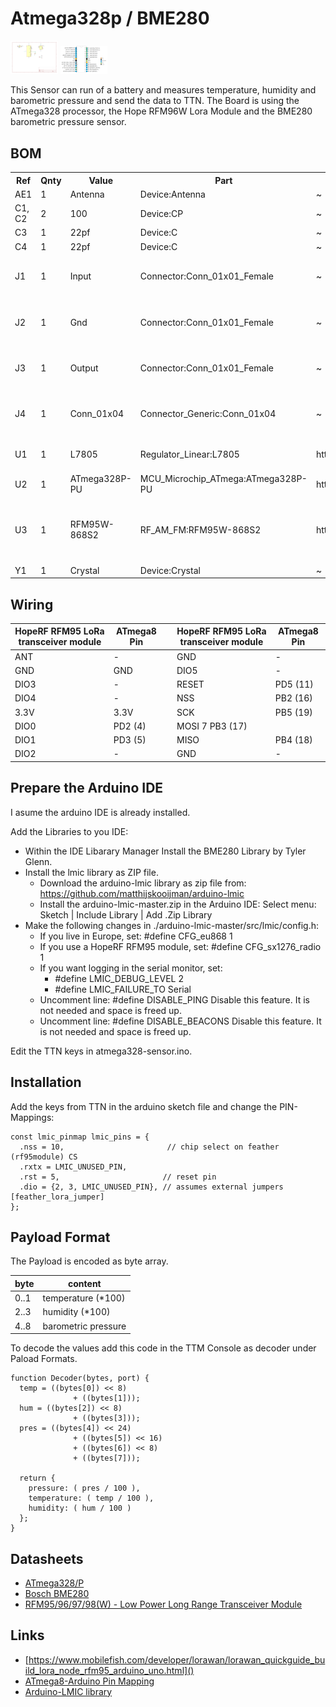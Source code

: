 # Atmega328p / BME280


<img src="https://raw.githubusercontent.com/spielhuus/sensors/master/atmega328-sensor/schema.png" width="15%"></img> <img src="https://raw.githubusercontent.com/spielhuus/sensors/master/atmega328-sensor/ATmega328.png" width="15%"></img> <!-- img src="https://cloud.githubusercontent.com/assets/4307137/10105284/26aa7ad4-63ae-11e5-88b7-bc523a095c9f.png" width="15%"></img> <img src="https://cloud.githubusercontent.com/assets/4307137/10105288/28698fae-63ae-11e5-8ba7-a62360a8e8a7.png" width="15%"></img> <img src="https://cloud.githubusercontent.com/assets/4307137/10105283/251b6868-63ae-11e5-9918-b789d9d682ec.png" width="15%"></img> <img src="https://cloud.githubusercontent.com/assets/4307137/10105290/2a183f3a-63ae-11e5-9380-50d9f6d8afd6.png" width="15%"></img --> 

This Sensor can run of a battery and measures temperature, humidity and barometric pressure and send the data to TTN. 
The Board is using the ATmega328 processor, the Hope RFM96W Lora Module and the BME280 barometric pressure sensor. 

## BOM

<table>
<tr><th style='width:640px'>Ref</th><th>Qnty</th><th>Value</th><th>Part</th><th>Datasheet</th><th>Description</th><th>Vendor</th></tr><tr><td>AE1</td><td>1</td><td>Antenna</td><td>Device:Antenna</td><td>~</td><td>Antenna symbol</td><td></td></tr><tr><td>C1, C2</td><td>2</td><td>100</td><td>Device:CP</td><td>~</td><td>Polarised capacitor</td><td></td></tr><tr><td>C3</td><td>1</td><td>22pf</td><td>Device:C</td><td>~</td><td>Unpolarized capacitor</td><td></td></tr><tr><td>C4</td><td>1</td><td>22pf </td><td>Device:C</td><td>~</td><td>Unpolarized capacitor</td><td></td></tr><tr><td>J1</td><td>1</td><td>Input</td><td>Connector:Conn_01x01_Female</td><td>~</td><td>Generic connector, single row, 01x01, script generated (kicad-library-utils/schlib/autogen/connector/)</td><td></td></tr><tr><td>J2</td><td>1</td><td>Gnd</td><td>Connector:Conn_01x01_Female</td><td>~</td><td>Generic connector, single row, 01x01, script generated (kicad-library-utils/schlib/autogen/connector/)</td><td></td></tr><tr><td>J3</td><td>1</td><td>Output</td><td>Connector:Conn_01x01_Female</td><td>~</td><td>Generic connector, single row, 01x01, script generated (kicad-library-utils/schlib/autogen/connector/)</td><td></td></tr><tr><td>J4</td><td>1</td><td>Conn_01x04</td><td>Connector_Generic:Conn_01x04</td><td>~</td><td>Generic connector, single row, 01x04, script generated (kicad-library-utils/schlib/autogen/connector/)</td><td></td></tr><tr><td>U1</td><td>1</td><td>L7805</td><td>Regulator_Linear:L7805</td><td>http://www.st.com/content/ccc/resource/technical/document/datasheet/41/4f/b3/b0/12/d4/47/88/CD00000444.pdf/files/CD00000444.pdf/jcr:content/translations/en.CD00000444.pdf</td><td>Positive 1.5A 35V Linear Regulator, Fixed Output 5V, TO-220/TO-263/TO-252</td><td></td></tr><tr><td>U2</td><td>1</td><td>ATmega328P-PU</td><td>MCU_Microchip_ATmega:ATmega328P-PU</td><td>http://ww1.microchip.com/downloads/en/DeviceDoc/ATmega328_P%20AVR%20MCU%20with%20picoPower%20Technology%20Data%20Sheet%2040001984A.pdf</td><td>20MHz, 32kB Flash, 2kB SRAM, 1kB EEPROM, DIP-28</td><td></td></tr><tr><td>U3</td><td>1</td><td>RFM95W-868S2</td><td>RF_AM_FM:RFM95W-868S2</td><td>http://www.hoperf.com/upload/rf/RFM95_96_97_98W.pdf</td><td>Low power long range transceiver module, SPI and parallel interface, 868 MHz, spreading factor 6 to12, bandwith 7.8 to 500kHz, -111 to -148 dBm, SMD-16, DIP-16</td><td></td></tr><tr><td>Y1</td><td>1</td><td>Crystal</td><td>Device:Crystal</td><td>~</td><td>Two pin crystal</td><td></td></tr><!--TABLEROW-->
</table>

## Wiring

| HopeRF RFM95 LoRa transceiver module |	ATmega8 Pin |   |	   	HopeRF RFM95 LoRa transceiver module |	ATmega8 Pin |
| ----- | ---- | --- | ---- | ---- |
| ANT |	- |   |	   	GND |	- |
| GND |	GND |   |	   	DIO5 | 	- |
| DIO3 |	- 	 |   |  	RESET |	PD5 (11) |
| DIO4 |	- 	  |   | 	NSS |	PB2 (16) |
| 3.3V |	3.3V 	|   |   	SCK |	PB5 (19) |
| DIO0 |	PD2 (4) |   | 	MOSI 7	PB3 (17) |
| DIO1 |	PD3 (5) |   | 	MISO |	PB4 (18) |
| DIO2 |	- 	  |   | 	GND |	- |

## Prepare the Arduino IDE

I asume the arduino IDE is already installed. 

Add the Libraries to you IDE:

- Within the IDE Libarary Manager Install the BME280 Library by Tyler Glenn.
- Install the lmic library as ZIP file.
  - Download the arduino-lmic library as zip file from: https://github.com/matthijskooijman/arduino-lmic
  - Install the arduino-lmic-master.zip in the Arduino IDE:
    Select menu: Sketch | Include Library | Add .Zip Library 
- Make the following changes in ./arduino-lmic-master/src/lmic/config.h:
  - If you live in Europe, set: #define CFG_eu868 1
  - If you use a HopeRF RFM95 module, set: #define CFG_sx1276_radio 1
  - If you want logging in the serial monitor, set:
    - #define LMIC_DEBUG_LEVEL 2
    - #define LMIC_FAILURE_TO Serial
  - Uncomment line: #define DISABLE_PING
    Disable this feature. It is not needed and space is freed up.
  - Uncomment line: #define DISABLE_BEACONS
    Disable this feature. It is not needed and space is freed up.

Edit the TTN keys in atmega328-sensor.ino.

## Installation

Add the keys from TTN in the arduino sketch file and change the PIN-Mappings:

```
const lmic_pinmap lmic_pins = {
  .nss = 10,                       // chip select on feather (rf95module) CS
  .rxtx = LMIC_UNUSED_PIN,
  .rst = 5,                       // reset pin
  .dio = {2, 3, LMIC_UNUSED_PIN}, // assumes external jumpers [feather_lora_jumper]
};
```
## Payload Format

The Payload is encoded as byte array.

| byte | content |
| ---- | ------- |
| 0..1 | temperature (*100) |
| 2..3 | humidity (*100) |
| 4..8 | barometric pressure |

To decode the values add this code in the TTM Console as decoder under Paload Formats.

```
function Decoder(bytes, port) {
  temp = ((bytes[0]) << 8)
              + ((bytes[1]));
  hum = ((bytes[2]) << 8)
              + ((bytes[3]));
  pres = ((bytes[4]) << 24)
              + ((bytes[5]) << 16)
              + ((bytes[6]) << 8)
              + ((bytes[7]));

  return {
    pressure: ( pres / 100 ),
    temperature: ( temp / 100 ),
    humidity: ( hum / 100 )
  };
}
```

## Datasheets

- [ATmega328/P](http://ww1.microchip.com/downloads/en/devicedoc/atmel-42735-8-bit-avr-microcontroller-atmega328-328p_datasheet.pdf)
- [Bosch BME280](https://ae-bst.resource.bosch.com/media/_tech/media/datasheets/BST-BME280_DS002.pdf)
- [RFM95/96/97/98(W) - Low Power Long Range Transceiver Module](http://www.hoperf.com/upload/rf/RFM95_96_97_98W.pdf)

## Links

- [https://www.mobilefish.com/developer/lorawan/lorawan_quickguide_build_lora_node_rfm95_arduino_uno.html]()
- [ATmega8-Arduino Pin Mapping](https://www.arduino.cc/en/Hacking/PinMapping)
- [Arduino-LMIC library](https://github.com/matthijskooijman/arduino-lmic)

